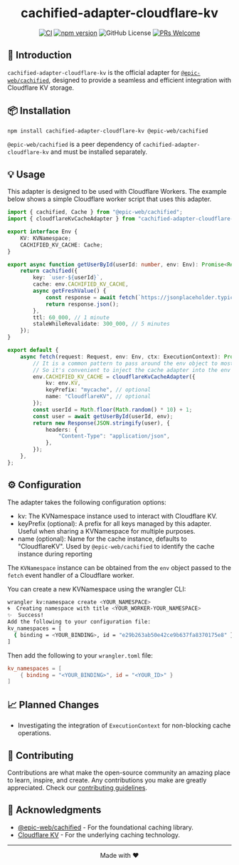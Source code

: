 <div align="center">

# cachified-adapter-cloudflare-kv

</div>

<div align="center">

[![CI](https://github.com/AdiRishi/cachified-adapter-cloudflare-kv/actions/workflows/ci.yml/badge.svg)](https://github.com/AdiRishi/cachified-adapter-cloudflare-kv/actions/workflows/ci.yml) [![npm version](https://img.shields.io/npm/v/cachified-adapter-cloudflare-kv.svg?style=flat)](https://www.npmjs.com/package/cachified-adapter-cloudflare-kv) ![GitHub License](https://img.shields.io/github/license/AdiRishi/cachified-adapter-cloudflare-kv) [![PRs Welcome](https://img.shields.io/badge/PRs-welcome-brightgreen.svg)](.github/CONTRIBUTING.md)

</div>

## 🚀 Introduction

`cachified-adapter-cloudflare-kv` is the official adapter for [`@epic-web/cachified`](https://github.com/epicweb-dev/cachified), designed to provide a seamless and efficient integration with Cloudflare KV storage.

## 📦 Installation

```sh
npm install cachified-adapter-cloudflare-kv @epic-web/cachified
```

`@epic-web/cachified` is a peer dependency of `cachified-adapter-cloudflare-kv` and must be installed separately.

## 💡 Usage

This adapter is designed to be used with Cloudflare Workers. The example below shows a simple Cloudflare worker script that uses this adapter.

```ts
import { cachified, Cache } from "@epic-web/cachified";
import { cloudflareKvCacheAdapter } from "cachified-adapter-cloudflare-kv";

export interface Env {
    KV: KVNamespace;
    CACHIFIED_KV_CACHE: Cache;
}

export async function getUserById(userId: number, env: Env): Promise<Record<string, unknown>> {
    return cachified({
        key: `user-${userId}`,
        cache: env.CACHIFIED_KV_CACHE,
        async getFreshValue() {
            const response = await fetch(`https://jsonplaceholder.typicode.com/users/${userId}`);
            return response.json();
        },
        ttl: 60_000, // 1 minute
        staleWhileRevalidate: 300_000, // 5 minutes
    });
}

export default {
    async fetch(request: Request, env: Env, ctx: ExecutionContext): Promise<Response> {
        // It is a common pattern to pass around the env object to most functions when writing workers code
        // So it's convenient to inject the cache adapter into the env object
        env.CACHIFIED_KV_CACHE = cloudflareKvCacheAdapter({
            kv: env.KV,
            keyPrefix: "mycache", // optional
            name: "CloudflareKV", // optional
        });
        const userId = Math.floor(Math.random() * 10) + 1;
        const user = await getUserById(userId, env);
        return new Response(JSON.stringify(user), {
            headers: {
                "Content-Type": "application/json",
            },
        });
    },
};
```

## ⚙️ Configuration

The adapter takes the following configuration options:

-   kv: The KVNamespace instance used to interact with Cloudflare KV.
-   keyPrefix (optional): A prefix for all keys managed by this adapter. Useful when sharing a KVNamespace for multiple purposes.
-   name (optional): Name for the cache instance, defaults to "CloudflareKV". Used by `@epic-web/cachified` to identify the cache instance during reporting

The `KVNamespace` instance can be obtained from the `env` object passed to the `fetch` event handler of a Cloudflare worker.

You can create a new KVNamespace using the wrangler CLI:

```sh
wrangler kv:namespace create <YOUR_NAMESPACE>
🌀  Creating namespace with title <YOUR_WORKER-YOUR_NAMESPACE>
✨  Success!
Add the following to your configuration file:
kv_namespaces = [
  { binding = <YOUR_BINDING>, id = "e29b263ab50e42ce9b637fa8370175e8" }
]
```

Then add the following to your `wrangler.toml` file:

```toml
kv_namespaces = [
    { binding = "<YOUR_BINDING>", id = "<YOUR_ID>" }
]
```

## 📈 Planned Changes

-   Investigating the integration of `ExecutionContext` for non-blocking cache operations.

## 🤝 Contributing

Contributions are what make the open-source community an amazing place to learn, inspire, and create. Any contributions you make are greatly appreciated. Check our [contributing guidelines](.github/CONTRIBUTING.md).

## 🙏 Acknowledgments

-   [@epic-web/cachified](https://github.com/epicweb-dev/cachified) - For the foundational caching library.
-   [Cloudflare KV](https://developers.cloudflare.com/kv/) - For the underlying caching technology.

---

<div align="center">

Made with ❤️

</div>
